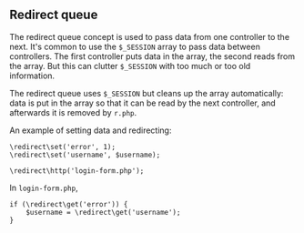 

## Redirect queue

The redirect queue concept is used to pass data from one controller to the next. It's common to use the `$_SESSION` array to pass data between controllers. The first controller puts data in the array, the second reads from the array. But this can clutter `$_SESSION` with too much or too old information.

The redirect queue uses `$_SESSION` but cleans up the array automatically: data is put in the array so that it can be read by the next controller, and afterwards it is removed by `r.php`.

An example of setting data and redirecting:

```
\redirect\set('error', 1);
\redirect\set('username', $username);

\redirect\http('login-form.php');
```

In `login-form.php`,

```
if (\redirect\get('error')) {
    $username = \redirect\get('username');
}
```